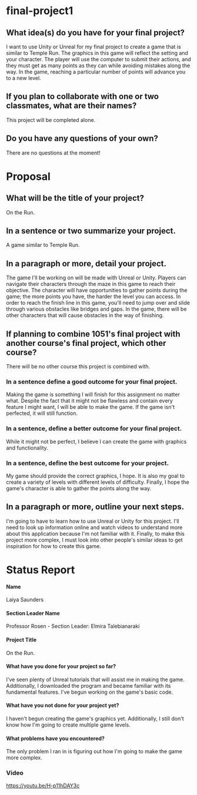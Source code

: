 # final-project1
## What idea(s) do you have for your final project?
I want to use Unity or Unreal for my final project to create a game that is similar to Temple Run. The graphics in this game will reflect the setting and your character. The player will use the computer to submit their actions, and they must get as many points as they can while avoiding mistakes along the way. In the game, reaching a particular number of points will advance you to a new level.
## If you plan to collaborate with one or two classmates, what are their names?
This project will be completed alone.
## Do you have any questions of your own?
There are no questions at the moment!
# Proposal
## What will be the title of your project?
On the Run.
## In a sentence or two summarize your project.
A game similar to Temple Run.
## In a paragraph or more, detail your project.
The game I'll be working on will be made with Unreal or Unity. Players can navigate their characters through the maze in this game to reach their objective. The character will have opportunities to gather points during the game; the more points you have, the harder the level you can access. In order to reach the finish line in this game, you'll need to jump over and slide through various obstacles like bridges and gaps. In the game, there will be other characters that will cause obstacles in the way of finishing.
## If planning to combine 1051's final project with another course's final project, which other course?
There will be no other course this project is combined with.
### In a sentence define a good outcome for your final project.
Making the game is something I will finish for this assignment no matter what. Despite the fact that it might not be flawless and contain every feature I might want, I will be able to make the game. If the game isn't perfected, it will still function.
### In a sentence, define a better outcome for your final project.
While it might not be perfect, I believe I can create the game with graphics and functionality. 
### In a sentence, define the best outcome for your project.
My game should provide the correct graphics, I hope. It is also my goal to create a variety of levels with different levels of difficulty. Finally, I hope the game's character is able to gather the points along the way.
## In a paragraph or more, outline your next steps.
I'm going to have to learn how to use Unreal or Unity for this project. I'll need to look up information online and watch videos to understand more about this application because I'm not familiar with it. Finally, to make this project more complex, I must look into other people's similar ideas to get inspiration for how to create this game.
# Status Report
#### Name
Laiya Saunders
#### Section Leader Name
Professor Rosen - Section Leader: Elmira Talebianaraki
#### Project Title
On the Run.
#### What have you done for your project so far?
I've seen plenty of Unreal tutorials that will assist me in making the game. Additionally, I downloaded the program and became familiar with its fundamental features. I've begun working on the game's basic code.
#### What have you not done for your project yet?
I haven't begun creating the game's graphics yet. Additionally, I still don't know how I'm going to create multiple game levels.
#### What problems have you encountered?
The only problem I ran in is figuring out how I'm going to make the game more complex.
### Video
https://youtu.be/H-p11hDAY3c

